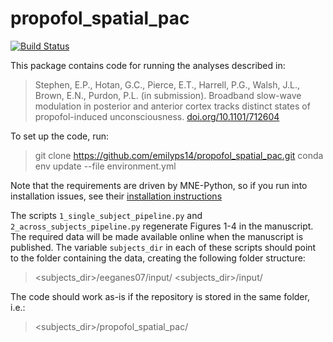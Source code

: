 # propofol_spatial_pac
[![Build Status](https://travis-ci.org/emilyps14/propofol_spatial_pac.svg?branch=master)](https://travis-ci.org/emilyps14/propofol_spatial_pac)

This package contains code for running the analyses described in:
>Stephen, E.P., Hotan, G.C., Pierce, E.T., Harrell, P.G., Walsh, J.L., Brown, 
>E.N., Purdon, P.L. (in submission). Broadband slow-wave modulation in 
>posterior and anterior cortex tracks distinct states of 
>propofol-induced unconsciousness. [doi.org/10.1101/712604](https://www.biorxiv.org/content/10.1101/712604v1)

To set up the code, run:
>git clone https://github.com/emilyps14/propofol_spatial_pac.git
>conda env update --file environment.yml

Note that the requirements are driven by MNE-Python, so if you run into 
installation issues, see their [installation instructions](https://martinos.org/mne/stable/install_mne_python.html#installing-python)

The scripts `1_single_subject_pipeline.py` and `2_across_subjects_pipeline.py` 
regenerate Figures 1-4 in the manuscript. The required data will be made 
available online when the manuscript is published. The variable `subjects_dir`
in each of these scripts should point to the folder containing the data, 
creating the following folder structure:
><subjects_dir>/eeganes07/input/
><subjects_dir>/input/

The code should work as-is if the repository is stored in the same folder, i.e.:
><subjects_dir>/propofol_spatial_pac/
